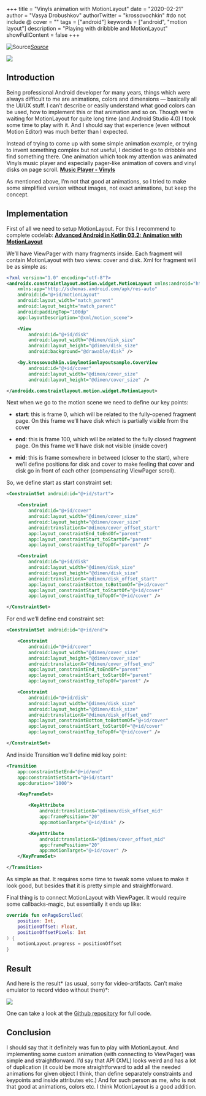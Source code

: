 +++
title = "Vinyls animation with MotionLayout"
date = "2020-02-21"
author = "Vasya Drobushkov"
authorTwitter = "krossovochkin" #do not include @
cover = ""
tags = ["android"]
keywords = ["android", "motion layout"]
description = "Playing with dribbble and MotionLayout"
showFullContent = false
+++

![[Source](https://unsplash.com/photos/Jm9P0mDPo6A)](https://images.unsplash.com/photo-1539375665275-f9de415ef9ac?ixlib=rb-1.2.1&auto=format&fit=crop&w=1357&q=80)*[Source](https://unsplash.com/photos/Jm9P0mDPo6A)*

[![](https://img.shields.io/badge/original-medium-green#badge)](https://medium.com/@krossovochkin/vinyls-animation-with-motionlayout-595e716c2752)

## Introduction

Being professional Android developer for many years, things which were always difficult to me are animations, colors and dimensions — basically all the UI/UX stuff. I can’t describe or easily understand what good colors can be used, how to implement this or that animation and so on.
Though we’re waiting for MotionLayout for quite long time (and Android Studio 4.0) I took some time to play with it. And I should say that experience (even without Motion Editor) was much better than I expected.

Instead of trying to come up with some simple animation example, or trying to invent something complex but not useful, I decided to go to dribbble and find something there.
One animation which took my attention was animated Vinyls music player and especially pager-like animation of covers and vinyl disks on page scroll.
[**Music Player - Vinyls**](https://dribbble.com/shots/10123436-Music-Player-Vinyls)

As mentioned above, I’m not that good at animations, so I tried to make some simplified version without images, not exact animations, but keep the concept.

## Implementation

First of all we need to setup MotionLayout. For this I recommend to complete codelab:
[**Advanced Android in Kotlin 03.2: Animation with MotionLayout**](https://codelabs.developers.google.com/codelabs/motion-layout/#0)

We’ll have ViewPager with many fragments inside. Each fragment will contain MotionLayout with two views: cover and disk.
Xml for fragment will be as simple as:

```xml
<?xml version="1.0" encoding="utf-8"?>
<androidx.constraintlayout.motion.widget.MotionLayout xmlns:android="http://schemas.android.com/apk/res/android"
    xmlns:app="http://schemas.android.com/apk/res-auto"
    android:id="@+id/motionLayout"
    android:layout_width="match_parent"
    android:layout_height="match_parent"
    android:paddingTop="100dp"
    app:layoutDescription="@xml/motion_scene">

    <View
        android:id="@+id/disk"
        android:layout_width="@dimen/disk_size"
        android:layout_height="@dimen/disk_size"
        android:background="@drawable/disk" />

    <by.krossovochkin.vinylmotionlayoutsample.CoverView
        android:id="@+id/cover"
        android:layout_width="@dimen/cover_size"
        android:layout_height="@dimen/cover_size" />

</androidx.constraintlayout.motion.widget.MotionLayout>
```

Next when we go to the motion scene we need to define our key points:

* **start**: this is frame 0, which will be related to the fully-opened fragment page. On this frame we’ll have disk which is partially visible from the cover

* **end**: this is frame 100, which will be related to the fully closed fragment page. On this frame we’ll have disk not visible (inside cover)

* **mid**: this is frame somewhere in betweed (closer to the start), where we’ll define positions for disk and cover to make feeling that cover and disk go in front of each other (compensating ViewPager scroll).

So, we define start as start constraint set:

```xml
<ConstraintSet android:id="@+id/start">

    <Constraint
        android:id="@+id/cover"
        android:layout_width="@dimen/cover_size"
        android:layout_height="@dimen/cover_size"
        android:translationX="@dimen/cover_offset_start"
        app:layout_constraintEnd_toEndOf="parent"
        app:layout_constraintStart_toStartOf="parent"
        app:layout_constraintTop_toTopOf="parent" />

    <Constraint
        android:id="@+id/disk"
        android:layout_width="@dimen/disk_size"
        android:layout_height="@dimen/disk_size"
        android:translationX="@dimen/disk_offset_start"
        app:layout_constraintBottom_toBottomOf="@+id/cover"
        app:layout_constraintStart_toStartOf="@+id/cover"
        app:layout_constraintTop_toTopOf="@+id/cover" />

</ConstraintSet>
```

For end we’ll define end constraint set:

```xml
<ConstraintSet android:id="@+id/end">

    <Constraint
        android:id="@+id/cover"
        android:layout_width="@dimen/cover_size"
        android:layout_height="@dimen/cover_size"
        android:translationX="@dimen/cover_offset_end"
        app:layout_constraintEnd_toEndOf="parent"
        app:layout_constraintStart_toStartOf="parent"
        app:layout_constraintTop_toTopOf="parent" />

    <Constraint
        android:id="@+id/disk"
        android:layout_width="@dimen/disk_size"
        android:layout_height="@dimen/disk_size"
        android:translationX="@dimen/disk_offset_end"
        app:layout_constraintBottom_toBottomOf="@+id/cover"
        app:layout_constraintStart_toStartOf="@+id/cover"
        app:layout_constraintTop_toTopOf="@+id/cover" />

</ConstraintSet>
```

And inside Transition we’ll define mid key point:

```xml
<Transition
    app:constraintSetEnd="@+id/end"
    app:constraintSetStart="@+id/start"
    app:duration="1000">

    <KeyFrameSet>

        <KeyAttribute
            android:translationX="@dimen/disk_offset_mid"
            app:framePosition="20"
            app:motionTarget="@+id/disk" />

        <KeyAttribute
            android:translationX="@dimen/cover_offset_mid"
            app:framePosition="20"
            app:motionTarget="@+id/cover" />
    </KeyFrameSet>

</Transition>
```

As simple as that. It requires some time to tweak some values to make it look good, but besides that it is pretty simple and straightforward.

Final thing is to connect MotionLayout with ViewPager. It would require some callbacks-magic, but essentially it ends up like:

```kotlin
override fun onPageScrolled(
    position: Int,
    positionOffset: Float,
    positionOffsetPixels: Int
) {
    motionLayout.progress = positionOffset
}
```

## Result

And here is the result* (as usual, sorry for video-artifacts. Can’t make emulator to record video without them)*:

![](../../img/1_mJck8uBa1GefGrbS9X1nVg.gif)

One can take a look at the [Github repository](https://github.com/krossovochkin/VinylMotionLayoutSample) for full code.

## Conclusion

I should say that it definitely was fun to play with MotionLayout. And implementing some custom animation (with connecting to ViewPager) was simple and straightforward.
I’d say that API (XML) looks weird and has a lot of duplication (it could be more straightforward to add all the needed animations for given object I think, than define separately constraints and keypoints and inside attributes etc.)
And for such person as me, who is not that good at animations, colors etc. I think MotionLayout is a good addition.
